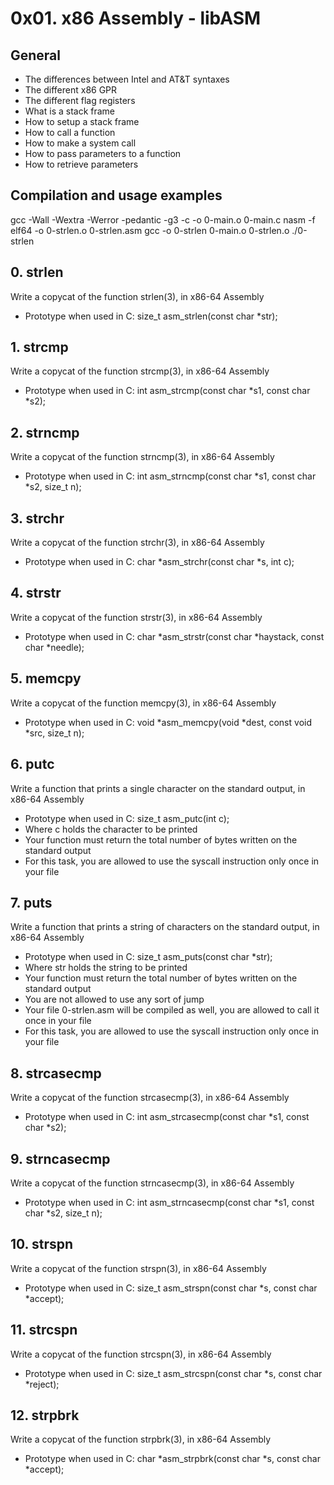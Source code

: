 # 0x01. x86 Assembly - libASM

## General
- The differences between Intel and AT&T syntaxes
- The different x86 GPR
- The different flag registers
- What is a stack frame
- How to setup a stack frame
- How to call a function
- How to make a system call
- How to pass parameters to a function
- How to retrieve parameters

## Compilation and usage examples
gcc -Wall -Wextra -Werror -pedantic -g3 -c -o 0-main.o 0-main.c
nasm -f elf64 -o 0-strlen.o 0-strlen.asm
gcc -o 0-strlen 0-main.o 0-strlen.o
./0-strlen

## 0. strlen
Write a copycat of the function strlen(3), in x86-64 Assembly
- Prototype when used in C: size_t asm_strlen(const char *str);

## 1. strcmp
Write a copycat of the function strcmp(3), in x86-64 Assembly
- Prototype when used in C: int asm_strcmp(const char *s1, const char *s2);

## 2. strncmp
Write a copycat of the function strncmp(3), in x86-64 Assembly
- Prototype when used in C: int asm_strncmp(const char *s1, const char *s2, size_t n);

## 3. strchr
Write a copycat of the function strchr(3), in x86-64 Assembly
- Prototype when used in C: char *asm_strchr(const char *s, int c);

## 4. strstr
Write a copycat of the function strstr(3), in x86-64 Assembly
- Prototype when used in C: char *asm_strstr(const char *haystack, const char *needle);

## 5. memcpy
Write a copycat of the function memcpy(3), in x86-64 Assembly
- Prototype when used in C: void *asm_memcpy(void *dest, const void *src, size_t n);

## 6. putc
Write a function that prints a single character on the standard output, in x86-64 Assembly
- Prototype when used in C: size_t asm_putc(int c);
- Where c holds the character to be printed
- Your function must return the total number of bytes written on the standard output
- For this task, you are allowed to use the syscall instruction only once in your file

## 7. puts
Write a function that prints a string of characters on the standard output, in x86-64 Assembly
- Prototype when used in C: size_t asm_puts(const char *str);
- Where str holds the string to be printed
- Your function must return the total number of bytes written on the standard output
- You are not allowed to use any sort of jump
- Your file 0-strlen.asm will be compiled as well, you are allowed to call it once in your file
- For this task, you are allowed to use the syscall instruction only once in your file

## 8. strcasecmp
Write a copycat of the function strcasecmp(3), in x86-64 Assembly
- Prototype when used in C: int asm_strcasecmp(const char *s1, const char *s2);

## 9. strncasecmp
Write a copycat of the function strncasecmp(3), in x86-64 Assembly
- Prototype when used in C: int asm_strncasecmp(const char *s1, const char *s2, size_t n);

## 10. strspn
Write a copycat of the function strspn(3), in x86-64 Assembly
- Prototype when used in C: size_t asm_strspn(const char *s, const char *accept);

## 11. strcspn
Write a copycat of the function strcspn(3), in x86-64 Assembly
- Prototype when used in C: size_t asm_strcspn(const char *s, const char *reject);

## 12. strpbrk
Write a copycat of the function strpbrk(3), in x86-64 Assembly
- Prototype when used in C: char *asm_strpbrk(const char *s, const char *accept);
